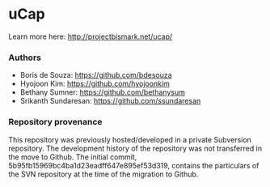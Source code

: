 # uCap

Learn more here: http://projectbismark.net/ucap/

### Authors

* Boris de Souza: https://github.com/bdesouza
* Hyojoon Kim: https://github.com/hyojoonkim
* Bethany Sumner: https://github.com/bethanysum
* Srikanth Sundaresan: https://github.com/ssundaresan

### Repository provenance

This repository was previously hosted/developed in a private Subversion
repository. The development history of the repository was not transferred in
the move to Github. The initial commit, 5b95fb15969bc4ba1d23eadff647e895ef53d319,
contains the particulars of the SVN repository at the time of the migration to
Github.

